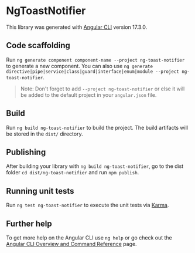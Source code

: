# NgToastNotifier

This library was generated with [Angular CLI](https://github.com/angular/angular-cli) version 17.3.0.

## Code scaffolding

Run `ng generate component component-name --project ng-toast-notifier` to generate a new component. You can also use `ng generate directive|pipe|service|class|guard|interface|enum|module --project ng-toast-notifier`.
> Note: Don't forget to add `--project ng-toast-notifier` or else it will be added to the default project in your `angular.json` file. 

## Build

Run `ng build ng-toast-notifier` to build the project. The build artifacts will be stored in the `dist/` directory.

## Publishing

After building your library with `ng build ng-toast-notifier`, go to the dist folder `cd dist/ng-toast-notifier` and run `npm publish`.

## Running unit tests

Run `ng test ng-toast-notifier` to execute the unit tests via [Karma](https://karma-runner.github.io).

## Further help

To get more help on the Angular CLI use `ng help` or go check out the [Angular CLI Overview and Command Reference](https://angular.io/cli) page.
